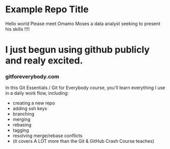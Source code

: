 # Example Repo Title
Hello world Please meet Omamo Moses a data analyst seeking to present his skills !!!! 


# I just begun using github publicly and realy excited.
### gitforeverybody.com

In this Git Essentials / Git for Everybody course, you'll learn everything I use in a daily work flow, including:
* creating a new repo
* adding ssh keys
* branching
* merging 
* rebasing
* tagging
* resolving merge/rebase conflicts 
* (it covers A LOT more than the Git & GitHub Crash Course teaches)



